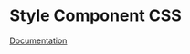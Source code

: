 # Style Component CSS

[Documentation](https://github.com/ArthurClemens/polythene/tree/master/docs/css.md)
